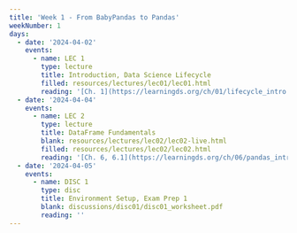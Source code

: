 ```yaml
---
title: 'Week 1 - From BabyPandas to Pandas'
weekNumber: 1
days:
  - date: '2024-04-02'
    events:
      - name: LEC 1
        type: lecture
        title: Introduction, Data Science Lifecycle
        filled: resources/lectures/lec01/lec01.html
        reading: '[Ch. 1](https://learningds.org/ch/01/lifecycle_intro.html)'
  - date: '2024-04-04'
    events:
      - name: LEC 2
        type: lecture
        title: DataFrame Fundamentals
        blank: resources/lectures/lec02/lec02-live.html
        filled: resources/lectures/lec02/lec02.html
        reading: '[Ch. 6, 6.1](https://learningds.org/ch/06/pandas_intro.html)'
  - date: '2024-04-05'
    events:
      - name: DISC 1
        type: disc
        title: Environment Setup, Exam Prep 1
        blank: discussions/disc01/disc01_worksheet.pdf
        reading: ''
---
```

